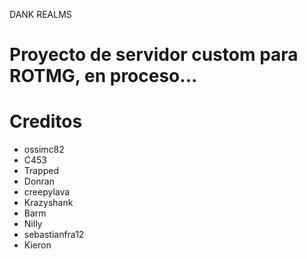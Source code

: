 DANK REALMS

# Proyecto de servidor custom para ROTMG, en proceso...

# Creditos

- ossimc82
- C453
- Trapped
- Donran
- creepylava
- Krazyshank
- Barm
- Nilly
- sebastianfra12
- Kieron
